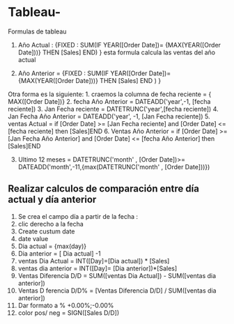 # Tableau-

Formulas de tableau
1. Año Actual : {FIXED : SUM(IF YEAR([Order Date])= {MAX(YEAR([Order Date]))} THEN [Sales] END) } esta formula calcula las ventas del año actual

2. Año Anterior = {FIXED : SUM(IF YEAR([Order Date])= {MAX(YEAR([Order Date]))} THEN [Sales] END ) }

Otra forma es la siguiente:
    1. craemos la columna de fecha reciente = { MAX([Order Date])}
    2. fecha Año Anterior = DATEADD('year',-1, [fecha reciente])
    3. Jan Fecha reciente = DATETRUNC('year',[fecha reciente])
    4. Jan Fecha Año Anterior = DATEADD('year', -1, [Jan Fecha reciente])
    5. ventas Actual = if  [Order Date] >= [Jan Fecha reciente]  and [Order Date] <= [fecha reciente] then [Sales]END
    6. Ventas Año Anterior = if  [Order Date] >= [Jan Fecha Año Anterior] and [Order Date] <= [fecha Año Anterior] then [Sales]END


3. Ultimo 12 meses = DATETRUNC('month' , [Order Date])>= DATEADD('month',-11,{max(DATETRUNC('month' , [Order Date]))})


## Realizar calculos de comparación entre día actual y día anterior

1. Se crea el campo día a partir de la fecha : 
  1. clic derecho  a la fecha
  2. Create custum date
  3. date value
  4. Dia actual = {max(day)}
  5. Dia anterior = [ Dia actual] -1
  6. ventas Dia Actual = INT([Day]=[Dia actual]) * [Sales]
  7. ventas dia anterior = INT([Day]= [Dia anterior])*[Sales]
  8. Ventas Diferencia D/D = SUM([ventas Dia Actual]) - SUM([ventas dia anterior])
  9. Ventas D ferencia D/D% = [Ventas Diferencia D/D] / SUM([ventas dia anterior])
  10. Dar formato a % +0.00%;-0.00%
  11. color pos/ neg = SIGN([Sales D/D]) 
  
  
 
  
